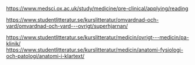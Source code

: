
https://www.medsci.ox.ac.uk/study/medicine/pre-clinical/applying/reading  

https://www.studentlitteratur.se/kurslitteratur/omvardnad-och-vard/omvardnad-och-vard---ovrigt/superhjarnan/  

https://www.studentlitteratur.se/kurslitteratur/medicin/ovrigt---medicin/pa-klinik/  
https://www.studentlitteratur.se/kurslitteratur/medicin/anatomi-fysiologi-och-patologi/anatomi-i-klartext/  
